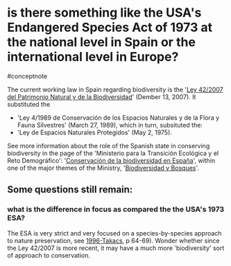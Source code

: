 # is there something like the USA's Endangered Species Act of 1973 at the national level in Spain or the international level in Europe?
#conceptnote


The current working law in Spain regarding biodiversity is the '[Ley 42/2007 del Patrimonio Natural y de la Biodiversidad](http://www.boe.es/buscar/act.php?id=BOE-A-2007-21490)' (Dember 13, 2007). It substituted the 
- 'Ley 4/1989 de Conservación de los Espacios Naturales y de la Flora y Fauna Silvestres' (March 27, 1989), which in turn, subsituted the:
- 'Ley de Espacios Naturales Protegidos' (May 2, 1975).

See more information about the role of the Spanish state in conserving biodiversity in the page of the 'Ministerio para la Transición Ecológica y el Reto Demográfico': '[Conservación de la biodiversidad en España](https://www.miteco.gob.es/es/biodiversidad/temas/conservacion-de-la-biodiversidad/conservacion-de-la-biodiversidad-en-espana/default.aspx)', within one of the major themes of the Ministry, '[Biodiversidad y Bosques](https://www.miteco.gob.es/es/biodiversidad/temas/default.aspx)'.

## Some questions still remain: 
### what is the difference in focus as compared the the USA's 1973 ESA? 
The ESA is very strict and very focused on a species-by-species approach to nature preservation, see [1996-Takacs](1996-Takacs.md), p 64-69). Wonder whether since the Ley 42/2007 is more recent, it may have a much more 'biodiversity' sort of approach to conservation.

